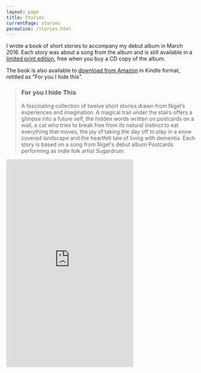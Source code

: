 ```yaml
---
layout: page
title: Stories
currentPage: stories
permalink: /stories.html
---
```


I wrote a book of short stories to accompany my debut album in March 2016. Each story was about a song from the album and is still available in a [limited print edition](http://shop.sugardrum.com/), free when you buy a CD copy of the album.</p>

The book is also available to [download from Amazon](https://read.amazon.co.uk/kp/embed?asin=B01N3OBT3W&preview=newtab&linkCode=kpe&ref_=cm_sw_r_kb_dp_k9XsybYE50G27) in Kindle format, retitled as &quot;For you I hide this&quot;.

<blockquote>	
    <h3>For you I hide This</h3>
    <p>A fascinating collection of twelve short stories drawn from Nigel’s experiences and imagination. A magical trail under the stairs offers a glimpse into a future self, the hidden words written on postcards on a wall, a cat who tries to break free from its natural instinct to eat everything that moves, the joy of taking the day off to play in a snow covered landscape and the heartfelt tale of living with dementia. Each story is based on a song from Nigel's debut album Postcards performing as indie folk artist Sugardrum.</p>
</blockquote>

<iframe type="text/html" width="336" height="550" frameborder="0" allowfullscreen style="max-width:100%" src="https://read.amazon.co.uk/kp/card?asin=B01N3OBT3W&preview=inline&linkCode=kpe&ref_=cm_sw_r_kb_dp_k9XsybYE50G27" ></iframe>
